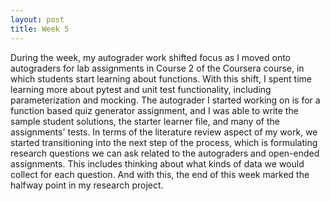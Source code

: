 ```yaml
---
layout: post
title: Week 5
---
```


During the week, my autograder work shifted focus as I moved onto autograders for lab assignments in Course 2 of the Coursera course, in which students start learning about functions. With this shift, I spent time learning more about pytest and unit test functionality, including parameterization and mocking. The autograder I started working on is for a function based quiz generator assignment, and I was able to write the sample student solutions, the starter learner file, and many of the assignments' tests. In terms of the literature review aspect of my work, we started transitioning into the next step of the process, which is formulating research questions we can ask related to the autograders and open-ended assignments. This includes thinking about what kinds of data we would collect for each question. And with this, the end of this week marked the halfway point in my research project.
